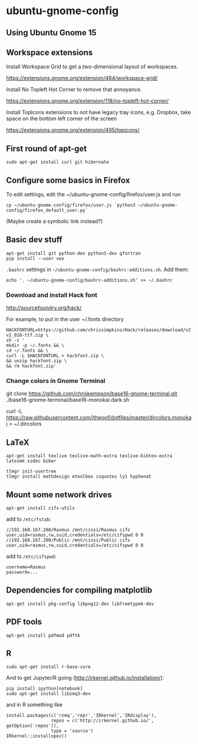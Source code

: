 # ubuntu-gnome-config

## Using Ubuntu Gnome 15

## Workspace extensions
Install Workspace Grid to get a two-dimensional layout of workspaces.

https://extensions.gnome.org/extension/484/workspace-grid/

Install No Topleft Hot Corner to remove that annoyance.

https://extensions.gnome.org/extension/118/no-topleft-hot-corner/

Install TopIcons extensions to not have legacy tray icons, e.g. Dropbox, take space on the bottom left corner of the screen

https://extensions.gnome.org/extension/495/topicons/


## First round of apt-get

```
sudo apt-get install curl git hibernate
```


## Configure some basics in Firefox

To edit settings, edit the ~/ubuntu-gnome-config/firefox/user.js and run

```
cp ~/ubuntu-gnome-config/firefox/user.js `python3 ~/ubuntu-gnome-config/firefox_default_user.py`
```

(Maybe create a symbolic link instead?)


## Basic dev stuff

```
apt-get install git python-dev python3-dev gfortran
pip install --user vex
```

`.bashrc` settings in `~/ubuntu-gnome-config/bashrc-additions.sh`. Add them:

```
echo '. ~/ubuntu-gnome-config/bashrc-additions.sh' >> ~/.bashrc
```

### Download and install Hack font

http://sourcefoundry.org/hack/

For example, to put in the user ~/.fonts directory

```
HACKFONTURL=https://github.com/chrissimpkins/Hack/releases/download/v2.018/Hack-v2_018-ttf.zip \
sh -c '
mkdir -p ~/.fonts && \
cd ~/.fonts && \
curl -L $HACKFONTURL > hackfont.zip \
&& unzip hackfont.zip \
&& rm hackfont.zip'
```

### Change colors in Gnome Terminal

git clone https://github.com/chriskempson/base16-gnome-terminal.git
./base16-gnome-terminal/base16-monokai.dark.sh 

curl -L https://raw.githubusercontent.com/jtheoof/dotfiles/master/dircolors.monokai > ~/.dircolors

## LaTeX

```
apt-get install texlive texlive-math-extra texlive-bibtex-extra latexmk xzdec biber

tlmgr init-usertree
tlmgr install mathdesign etoolbox csquotes ly1 hyphenat
```

## Mount some network drives

```
apt-get install cifs-utils
```

add to `/etc/fstab`:

```
//192.168.167.200/Rasmus /mnt/cissi/Rasmus cifs user,uid=rasmus,rw,suid,credentials=/etc/cifspwd 0 0
//192.168.167.200/Public /mnt/cissi/Public cifs user,uid=rasmus,rw,suid,credentials=/etc/cifspwd 0 0
```

add to `/etc/cifspwd`:

```
username=Rasmus
password=...
```

## Dependencies for compiling matplotlib

```
apt-get install pkg-config libpng12-dev libfreetype6-dev
```


## PDF tools

```
apt-get install pdfmod pdftk
```


## R

```
sudo apt-get install r-base-core
```

And to get Jupyter/R going (http://irkernel.github.io/installation/):

```
pip install ipython[notebook]
sudo apt-get install libzmq3-dev
```

and in R something like

```
install.packages(c('rzmq','repr','IRkernel','IRdisplay'),
                 repos = c('http://irkernel.github.io/', getOption('repos')),
                 type = 'source')
IRkernel::installspec()
```

